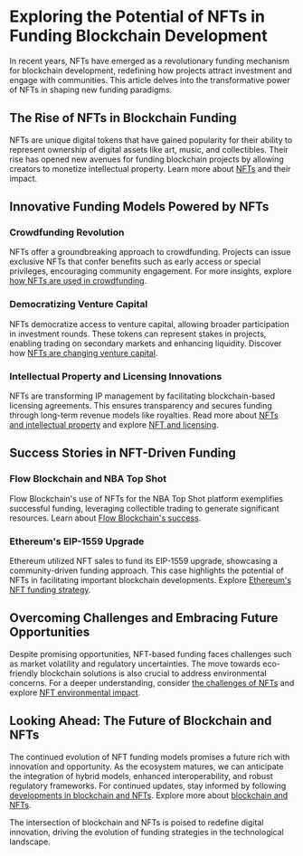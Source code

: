 # Exploring the Potential of NFTs in Funding Blockchain Development

In recent years, NFTs have emerged as a revolutionary funding mechanism for blockchain development, redefining how projects attract investment and engage with communities. This article delves into the transformative power of NFTs in shaping new funding paradigms.

## The Rise of NFTs in Blockchain Funding

NFTs are unique digital tokens that have gained popularity for their ability to represent ownership of digital assets like art, music, and collectibles. Their rise has opened new avenues for funding blockchain projects by allowing creators to monetize intellectual property. Learn more about [NFTs](https://en.wikipedia.org/wiki/Non-fungible_token) and their impact.

## Innovative Funding Models Powered by NFTs

### Crowdfunding Revolution

NFTs offer a groundbreaking approach to crowdfunding. Projects can issue exclusive NFTs that confer benefits such as early access or special privileges, encouraging community engagement. For more insights, explore [how NFTs are used in crowdfunding](https://www.forbes.com/sites/forbestechcouncil/2021/06/07/how-to-use-nfts-for-crowdfunding-projects/).

### Democratizing Venture Capital

NFTs democratize access to venture capital, allowing broader participation in investment rounds. These tokens can represent stakes in projects, enabling trading on secondary markets and enhancing liquidity. Discover how [NFTs are changing venture capital](https://medium.com/collab-currency/how-nfts-are-disrupting-the-world-of-venture-capital-3173d3cc7f0b).

### Intellectual Property and Licensing Innovations

NFTs are transforming IP management by facilitating blockchain-based licensing agreements. This ensures transparency and secures funding through long-term revenue models like royalties. Read more about [NFTs and intellectual property](https://hbr.org/2021/08/how-nfts-create-value) and explore [NFT and licensing](https://www.license-token.com/wiki/nft-and-licensing).

## Success Stories in NFT-Driven Funding

### Flow Blockchain and NBA Top Shot

Flow Blockchain's use of NFTs for the NBA Top Shot platform exemplifies successful funding, leveraging collectible trading to generate significant resources. Learn about [Flow Blockchain's success](https://www.coindesk.com/learn/2021/11/21/what-is-flow-blockchain/).

### Ethereum's EIP-1559 Upgrade

Ethereum utilized NFT sales to fund its EIP-1559 upgrade, showcasing a community-driven funding approach. This case highlights the potential of NFTs in facilitating important blockchain developments. Explore [Ethereum's NFT funding strategy](https://ethereum.org/en/).

## Overcoming Challenges and Embracing Future Opportunities

Despite promising opportunities, NFT-based funding faces challenges such as market volatility and regulatory uncertainties. The move towards eco-friendly blockchain solutions is also crucial to address environmental concerns. For a deeper understanding, consider [the challenges of NFTs](https://www.cnbc.com/2021/03/17/why-the-explosion-in-nfts-is-a-bubble-waiting-to-burst-commentary.html) and explore [NFT environmental impact](https://www.license-token.com/wiki/nft-environmental-impact).

## Looking Ahead: The Future of Blockchain and NFTs

The continued evolution of NFT funding models promises a future rich with innovation and opportunity. As the ecosystem matures, we can anticipate the integration of hybrid models, enhanced interoperability, and robust regulatory frameworks. For continued updates, stay informed by following [developments in blockchain and NFTs](https://www.coindesk.com/). Explore more about [blockchain and NFTs](https://www.license-token.com/wiki/blockchain-and-nft).

The intersection of blockchain and NFTs is poised to redefine digital innovation, driving the evolution of funding strategies in the technological landscape.